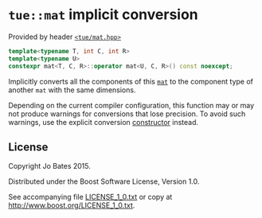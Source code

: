 `tue::mat` implicit conversion
==============================
Provided by header [`<tue/mat.hpp>`](../../headers/mat.md)

```c++
template<typename T, int C, int R>
template<typename U>
constexpr mat<T, C, R>::operator mat<U, C, R>() const noexcept;
```

Implicitly converts all the components of this [`mat`](../../headers/mat.md) to
the component type of another `mat` with the same dimensions.

Depending on the current compiler configuration, this function may or may not
produce warnings for conversions that lose precision. To avoid such warnings,
use the explicit conversion [constructor](constructor.md) instead.

License
-------
Copyright Jo Bates 2015.

Distributed under the Boost Software License, Version 1.0.

See accompanying file [LICENSE_1_0.txt](../../../LICENSE_1_0.txt) or copy at
http://www.boost.org/LICENSE_1_0.txt.

